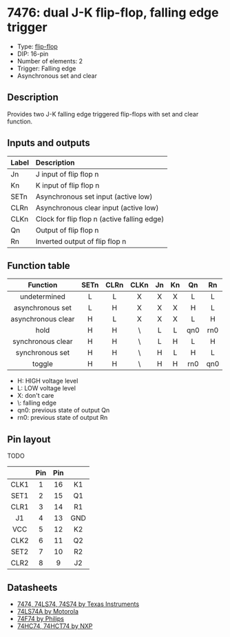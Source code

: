 # 7476: dual J-K flip-flop, falling edge trigger

- Type: [flip-flop](flip_flops.md)
- DIP: 16-pin
- Number of elements: 2
- Trigger: Falling edge
- Asynchronous set and clear

## Description

Provides two J-K falling edge triggered flip-flops with set and clear function.

## Inputs and outputs

| Label | Description                                 |
|:----- |:------------------------------------------- |
| Jn    | J input of flip flop n                      |
| Kn    | K input of flip flop n                      |
| SETn  | Asynchronous set input (active low)         |
| CLRn  | Asynchronous clear input (active low)       |
| CLKn  | Clock for flip flop n (active falling edge) |
| Qn    | Output of flip flop n                       |
| Rn    | Inverted output of flip flop n              |

## Function table

| Function           | SETn | CLRn | CLKn | Jn  | Kn  | Qn  | Rn  |
|:------------------:|:----:|:----:|:----:|:---:|:---:|:---:|:---:|
| undetermined       | L    | L    | X    | X   | X   | L   | L   |
| asynchronous set   | L    | H    | X    | X   | X   | H   | L   |
| asynchronous clear | H    | L    | X    | X   | X   | L   | H   |
| hold               | H    | H    | \\   | L   | L   | qn0 | rn0 |
| synchronous clear  | H    | H    | \\   | L   | H   | L   | H   |
| synchronous set    | H    | H    | \\   | H   | L   | H   | L   |
| toggle             | H    | H    | \\   | H   | H   | rn0 | qn0 |

- H: HIGH voltage level
- L: LOW voltage level
- X: don't care
- \\: falling edge
- qn0: previous state of output Qn
- rn0: previous state of output Rn

## Pin layout

TODO

|      | Pin | Pin |      |
|:----:|:---:|:---:|:----:|
| CLK1 |   1 |  16 | K1   |
| SET1 |   2 |  15 | Q1   |
| CLR1 |   3 |  14 | R1   |
| J1   |   4 |  13 | GND  |
| VCC  |   5 |  12 | K2   |
| CLK2 |   6 |  11 | Q2   |
| SET2 |   7 |  10 | R2   |
| CLR2 |   8 |   9 | J2   |

## Datasheets

- [7474, 74LS74, 74S74 by Texas Instruments](http://www.farnell.com/datasheets/1831293.pdf)
- [74LS74A by Motorola](http://www.cs.smith.edu/~thiebaut/270/datasheets/sn74ls74arev5.pdf)
- [74F74 by Philips](http://www.nxp.com/documents/data_sheet/74F74.pdf)
- [74HC74, 74HCT74 by NXP](http://www.nxp.com/documents/data_sheet/74HC_HCT74.pdf)
